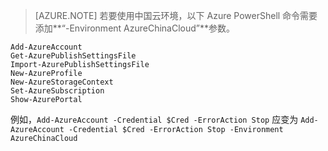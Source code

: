 > [AZURE.NOTE]
若要使用中国云环境，以下 Azure PowerShell 命令需要添加**“-Environment AzureChinaCloud”**参数。
> 
	Add-AzureAccount
	Get-AzurePublishSettingsFile
	Import-AzurePublishSettingsFile
	New-AzureProfile
	New-AzureStorageContext
	Set-AzureSubscription
	Show-AzurePortal
例如，`Add-AzureAccount -Credential $Cred -ErrorAction Stop` 应变为 `Add-AzureAccount -Credential $Cred -ErrorAction Stop -Environment AzureChinaCloud`
> 

<!---HONumber=79-->